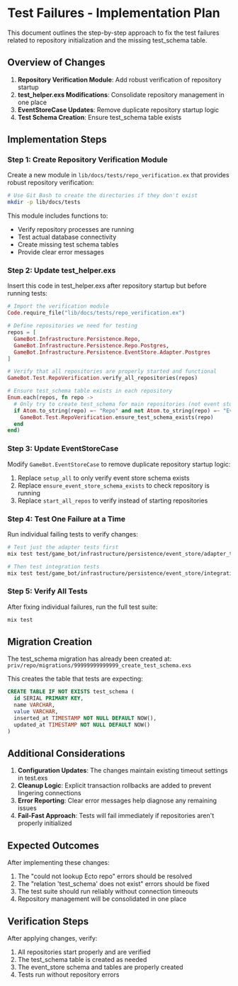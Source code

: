 # Test Failures - Implementation Plan

This document outlines the step-by-step approach to fix the test failures related to repository initialization and the missing test_schema table.

## Overview of Changes

1. **Repository Verification Module**: Add robust verification of repository startup
2. **test_helper.exs Modifications**: Consolidate repository management in one place
3. **EventStoreCase Updates**: Remove duplicate repository startup logic
4. **Test Schema Creation**: Ensure test_schema table exists

## Implementation Steps

### Step 1: Create Repository Verification Module

Create a new module in `lib/docs/tests/repo_verification.ex` that provides robust repository verification:

```bash
# Use Git Bash to create the directories if they don't exist
mkdir -p lib/docs/tests
```

This module includes functions to:
- Verify repository processes are running
- Test actual database connectivity
- Create missing test schema tables
- Provide clear error messages

### Step 2: Update test_helper.exs

Insert this code in test_helper.exs after repository startup but before running tests:

```elixir
# Import the verification module
Code.require_file("lib/docs/tests/repo_verification.ex")

# Define repositories we need for testing
repos = [
  GameBot.Infrastructure.Persistence.Repo,
  GameBot.Infrastructure.Persistence.Repo.Postgres,
  GameBot.Infrastructure.Persistence.EventStore.Adapter.Postgres
]

# Verify that all repositories are properly started and functional
GameBot.Test.RepoVerification.verify_all_repositories(repos)

# Ensure test_schema table exists in each repository
Enum.each(repos, fn repo ->
  # Only try to create test_schema for main repositories (not event store)
  if Atom.to_string(repo) =~ "Repo" and not Atom.to_string(repo) =~ "EventStore" do
    GameBot.Test.RepoVerification.ensure_test_schema_exists(repo)
  end
end)
```

### Step 3: Update EventStoreCase

Modify `GameBot.EventStoreCase` to remove duplicate repository startup logic:

1. Replace `setup_all` to only verify event store schema exists
2. Replace `ensure_event_store_schema_exists` to check repository is running
3. Replace `start_all_repos` to verify instead of starting repositories

### Step 4: Test One Failure at a Time

Run individual failing tests to verify changes:

```bash
# Test just the adapter tests first
mix test test/game_bot/infrastructure/persistence/event_store/adapter_test.exs

# Then test integration tests
mix test test/game_bot/infrastructure/persistence/event_store/integration_test.exs
```

### Step 5: Verify All Tests

After fixing individual failures, run the full test suite:

```bash
mix test
```

## Migration Creation

The test_schema migration has already been created at:
`priv/repo/migrations/99999999999999_create_test_schema.exs`

This creates the table that tests are expecting:

```sql
CREATE TABLE IF NOT EXISTS test_schema (
  id SERIAL PRIMARY KEY,
  name VARCHAR,
  value VARCHAR,
  inserted_at TIMESTAMP NOT NULL DEFAULT NOW(),
  updated_at TIMESTAMP NOT NULL DEFAULT NOW()
)
```

## Additional Considerations

1. **Configuration Updates**: The changes maintain existing timeout settings in test.exs
2. **Cleanup Logic**: Explicit transaction rollbacks are added to prevent lingering connections
3. **Error Reporting**: Clear error messages help diagnose any remaining issues
4. **Fail-Fast Approach**: Tests will fail immediately if repositories aren't properly initialized

## Expected Outcomes

After implementing these changes:

1. The "could not lookup Ecto repo" errors should be resolved
2. The "relation 'test_schema' does not exist" errors should be fixed
3. The test suite should run reliably without connection timeouts
4. Repository management will be consolidated in one place

## Verification Steps

After applying changes, verify:

1. All repositories start properly and are verified
2. The test_schema table is created as needed
3. The event_store schema and tables are properly created
4. Tests run without repository errors 